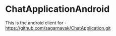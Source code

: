 # ChatApplicationAndroid

This is the android client for - https://github.com/sagarnayak/ChatApplication.git
